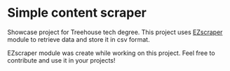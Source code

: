 # Simple content scraper

Showcase project for Treehouse tech degree. This project uses [EZscraper](https://www.npmjs.com/package/ezscraper) module to retrieve data and store it in csv format. 

EZscraper module was create while working on this project. Feel free to contribute and use it in your projects!
